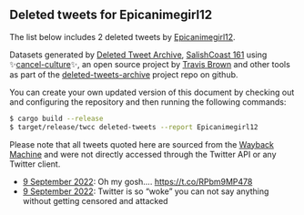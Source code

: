 ## Deleted tweets for Epicanimegirl12

The list below includes 2 deleted tweets by
[Epicanimegirl12](https://twitter.com/Epicanimegirl12).



Datasets generated by [Deleted Tweet Archive](https://twitter.com/deletedtweet161), 
[SalishCoast 161](https://twitter.com/SalishCoastA) using 
✨[cancel-culture](https://github.com/travisbrown/cancel-culture)✨, an open source project by 
[Travis Brown](https://twitter.com/travisbrown) and other tools as part of the 
[deleted-tweets-archive](https://github.com/salcoast/deleted-tweets-archive/) project repo on github.

You can create your own updated version of this document by checking out and configuring the
repository and then running the following commands:

```bash
$ cargo build --release
$ target/release/twcc deleted-tweets --report Epicanimegirl12
```

Please note that all tweets quoted here are sourced from the
[Wayback Machine](https://web.archive.org) and were not directly accessed through the Twitter API or
any Twitter client.

* [ 9 September 2022](https://web.archive.org/web/20220909191740/https://twitter.com/Epicanimegirl12/status/1568317735209209857): Oh my gosh.... https://t.co/RPbm9MP478 <!--1568317735209209857-->
* [ 9 September 2022](https://web.archive.org/web/20220909160809/https://twitter.com/Epicanimegirl12/status/1568269518962573313): Twitter is so “woke” you can not say anything without getting censored and attacked <!--1568269518962573313-->
